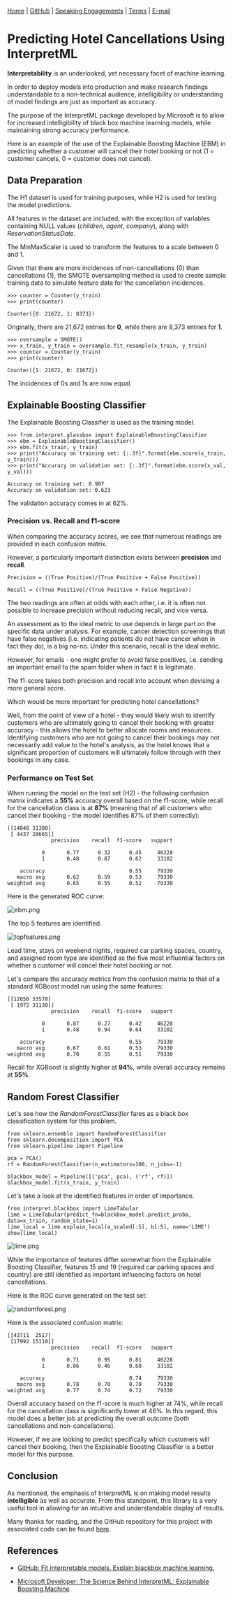 [Home](https://mgcodesandstats.github.io/) |
[GitHub](https://github.com/mgcodesandstats) |
[Speaking Engagements](https://mgcodesandstats.github.io/speaking-engagements/) |
[Terms](https://mgcodesandstats.github.io/terms/) |
[E-mail](mailto:contact@michael-grogan.com)

# Predicting Hotel Cancellations Using InterpretML

**Interpretability** is an underlooked, yet necessary facet of machine learning.

In order to deploy models into production and make research findings understandable to a non-technical audience, intelligibility or understanding of model findings are just as important as accuracy.

The purpose of the InterpretML package developed by Microsoft is to allow for increased intelligibility of black box machine learning models, while maintaining strong accuracy performance.

Here is an example of the use of the Explainable Boosting Machine (EBM) in predicting whether a customer will cancel their hotel booking or not (1 = customer cancels, 0 = customer does not cancel).

## Data Preparation

The H1 dataset is used for training purposes, while H2 is used for testing the model predictions.

All features in the dataset are included, with the exception of variables containing NULL values (*children*, *agent*, *company*), along with *ReservationStatusDate*.

The MinMaxScaler is used to transform the features to a scale between 0 and 1.

Given that there are more incidences of non-cancellations (0) than cancellations (1), the SMOTE oversampling method is used to create sample training data to simulate feature data for the cancellation incidences.

```
>>> counter = Counter(y_train)
>>> print(counter)

Counter({0: 21672, 1: 8373})
```

Originally, there are 21,672 entries for **0**, while there are 8,373 entries for **1**.

```
>>> oversample = SMOTE()
>>> x_train, y_train = oversample.fit_resample(x_train, y_train)
>>> counter = Counter(y_train)
>>> print(counter)

Counter({1: 21672, 0: 21672})
```

The incidences of 0s and 1s are now equal.

## Explainable Boosting Classifier

The Explainable Boosting Classifier is used as the training model.

```
>>> from interpret.glassbox import ExplainableBoostingClassifier
>>> ebm = ExplainableBoostingClassifier()
>>> ebm.fit(x_train, y_train)
>>> print("Accuracy on training set: {:.3f}".format(ebm.score(x_train, y_train)))
>>> print("Accuracy on validation set: {:.3f}".format(ebm.score(x_val, y_val)))

Accuracy on training set: 0.907
Accuracy on validation set: 0.623
```

The validation accuracy comes in at 62%.

### Precision vs. Recall and f1-score

When comparing the accuracy scores, we see that numerous readings are provided in each confusion matrix.

However, a particularly important distinction exists between **precision** and **recall**. 

```
Precision = ((True Positive)/(True Positive + False Positive))

Recall = ((True Positive)/(True Positive + False Negative))
```

The two readings are often at odds with each other, i.e. it is often not possible to increase precision without reducing recall, and vice versa.

An assessment as to the ideal metric to use depends in large part on the specific data under analysis. For example, cancer detection screenings that have false negatives (i.e. indicating patients do not have cancer when in fact they do), is a big no-no. Under this scenario, recall is the ideal metric.

However, for emails - one might prefer to avoid false positives, i.e. sending an important email to the spam folder when in fact it is legitimate.

The f1-score takes both precision and recall into account when devising a more general score.

Which would be more important for predicting hotel cancellations?

Well, from the point of view of a hotel - they would likely wish to identify customers who are ultimately going to cancel their booking with greater accuracy - this allows the hotel to better allocate rooms and resources. Identifying customers who are not going to cancel their bookings may not necessarily add value to the hotel's analysis, as the hotel knows that a significant proportion of customers will ultimately follow through with their bookings in any case.

### Performance on Test Set

When running the model on the test set (H2) - the following confusion matrix indicates a **55%** accuracy overall based on the f1-score, while recall for the cancellation class is at **87%** (meaning that of all customers who cancel their booking - the model identifies 87% of them correctly):

```
[[14848 31380]
 [ 4437 28665]]
              precision    recall  f1-score   support

           0       0.77      0.32      0.45     46228
           1       0.48      0.87      0.62     33102

    accuracy                           0.55     79330
   macro avg       0.62      0.59      0.53     79330
weighted avg       0.65      0.55      0.52     79330
```

Here is the generated ROC curve:

![ebm.png](ebm.png)

The top 5 features are identified.

![topfeatures.png](topfeatures.png)

Lead time, stays on weekend nights, required car parking spaces, country, and assigned room type are identified as the five most influential factors on whether a customer will cancel their hotel booking or not.

Let's compare the accuracy metrics from the confusion matrix to that of a standard XGBoost model run using the same features:

```
[[12650 33578]
 [ 1972 31130]]
              precision    recall  f1-score   support

           0       0.87      0.27      0.42     46228
           1       0.48      0.94      0.64     33102

    accuracy                           0.55     79330
   macro avg       0.67      0.61      0.53     79330
weighted avg       0.70      0.55      0.51     79330
```

Recall for XGBoost is slightly higher at **94%**, while overall accuracy remains at **55%**.

## Random Forest Classifier

Let's see how the *RandomForestClassifier* fares as a black box classification system for this problem.

```
from sklearn.ensemble import RandomForestClassifier
from sklearn.decomposition import PCA
from sklearn.pipeline import Pipeline

pca = PCA()
rf = RandomForestClassifier(n_estimators=100, n_jobs=-1)

blackbox_model = Pipeline([('pca', pca), ('rf', rf)])
blackbox_model.fit(x_train, y_train)
```

Let's take a look at the identified features in order of importance.

```
from interpret.blackbox import LimeTabular
lime = LimeTabular(predict_fn=blackbox_model.predict_proba, data=x_train, random_state=1)
lime_local = lime.explain_local(a_scaled[:5], b[:5], name='LIME')
show(lime_local)
```

![lime.png](lime.png)

While the importance of features differ somewhat from the Explainable Boosting Classifier, features 15 and 19 (required car parking spaces and country) are still identified as important influencing factors on hotel cancellations.

Here is the ROC curve generated on the test set:

![randomforest.png](randomforest.png)

Here is the associated confusion matrix:

```
[[43711  2517]
 [17992 15110]]
              precision    recall  f1-score   support

           0       0.71      0.95      0.81     46228
           1       0.86      0.46      0.60     33102

    accuracy                           0.74     79330
   macro avg       0.78      0.70      0.70     79330
weighted avg       0.77      0.74      0.72     79330
```

Overall accuracy based on the f1-score is much higher at 74%, while recall for the cancellation class is significantly lower at 46%. In this regard, this model does a better job at predicting the overall outcome (both cancellations and non-cancellations).

However, if we are looking to predict specifically which customers will cancel their booking, then the Explainable Boosting Classifier is a better model for this purpose.

## Conclusion

As mentioned, the emphasis of InterpretML is on making model results **intelligible** as well as accurate. From this standpoint, this library is a very useful tool in allowing for an intuitive and understandable display of results.

Many thanks for reading, and the GitHub repository for this project with associated code can be found [here](https://github.com/MGCodesandStats/hotel-modelling).

## References

- [GitHub: Fit interpretable models. Explain blackbox machine learning.](https://github.com/interpretml/interpret)

- [Microsoft Developer: The Science Behind InterpretML: Explainable Boosting Machine](https://www.youtube.com/watch?v=MREiHgHgl0k)